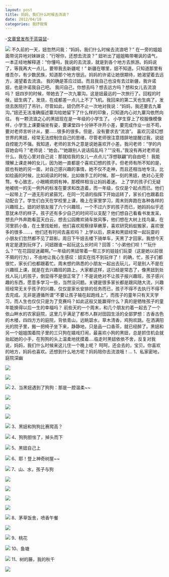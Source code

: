 ```yaml
---
layout: post
title: 妈妈，我们什么时候去流浪？
date: 2012/04/18
categories: 我抒我情
---
```


-[文章曾发布于蓝袋鼠](http://landaishu.hi2net.com/home/blog_read.asp?id=4175&blogid=103721)-




![](/heiniuniu_uploads/upload20119/201241922258246.jpg)
 不久前的一天，妞忽然问我：“妈妈，我们什么时候去流浪吧？”
 在一旁的姐姐面带诧异地对妹妹说：“行呀你，还想去流浪？”
 妞听出了姐姐略带嘲讽的语气，一本正经地解释道：“你懂吗，我说的去流浪，就是到各个地方去旅游。妈妈说了，等我再大一点儿，要带我去新疆呢！”
 新疆在哪里，妞不知道。只知道那里有维吾尔，有少数民族，知道那个地方很远。妈妈的许诺让她很期待，她渴望着去远方，渴望着去流浪。
 我的确是答应过妞。而且我自己也没有去过新疆，我许诺妞，也是许诺我自己吧。
 我问自己，你想去吗？想去远方吗？想和女儿去流浪吗？
 妞四岁的时候，带她去了一次九寨沟。这是妞最远的一次旅行了。回程的时候，妞生病了，发烧，在成都差一点儿上不了飞机。我回来的第二天也生病了，发烧去医院打了吊针。尽管如此，妞仍然不止一次地对我说：“妈妈，我还要去九寨沟。”妞还无法准确描述寨沟给她留下了什么样的印象，只知道内心对九寨沟依然向往。
 有一颗流浪之心的黑妞现在是一年级的小学生了。
 小学生穿上了校服像模像样，小学生上课要端坐有姿，要课堂四十分钟不许开小差，要完成作业一丝不苟，要对老师言听计从，要……很多的很多。但是，没有要求去“流浪”。
 喜欢沉浸幻想世界的黑妞，经常无法控制住自己的思绪，尽管老师很注意措辞地提醒过我，说妞自控能力不强。我知道，老师的言外之意是说她喜欢开小差。我问老师：“学的内容她会吗？”老师说：“她会。”“她跟别人说话捣乱吗？”“没有。”我没有再对老师说什么，我在心里对自己说：那就给我的女儿一点点儿“浮想联翩”的自由吧！
 我能理解上课走神的女儿，因为她一直都是个喜欢幻想的孩子。但老师有所不知的是，妞也有她的另一面，对自己感兴趣的事情，她不仅不走神，而且还相当地专注。比如绘画的时候，比如阅读的时候，比如做手工的时候。那一刻的黑妞，绝对心无旁骛，专心致志，小眼睛炯炯有神，那模样相当让妈妈着迷。
 上了学的孩子们无疑地被统一的无一例外的标准在要求和改造着，而一年级，仅仅是个起点而已。他们一起带上了一道无形的紧箍咒，在同一咒语的指挥下开始运转了，家长们也跟着启动配合了。学生们白天在学校里上课，晚上在家里学习，周末则奔跑在各种各样的兴趣班上。妞的好朋友报了六个兴趣班，一个不过六岁的孩子而已，她妈妈似乎还意犹未尽的样子。孩子还有多少自己的时间可以支配？他们想自己看看书发发呆，想去户外奔跑看蓝天白云，想去公园撒欢骑车放风筝，他们想在大树上找鸟巢，在河里抓小鱼，在土里找蚯蚓，他们喜欢观察绿草嫩芽，喜欢研究蚂蚁搬家，喜欢很多的很多……，他们还有时间去喜欢吗？
 上学以后，原来和黑妞经常一起玩耍的小朋友们忽然都不见了踪影。周日下午妞去楼下骑单车，天黑了才回家。我想今天肯定是逮到玩伴了，问妞跟谁一起玩这么长时间？回答：“小弟他们呗！”“玩什么？”“在花园捉迷藏啊。”一年级的黑妞带着一帮三岁的娃娃们玩耍（这是她以前很不屑的行为），不由地让我心生感叹：妞实在找不到玩伴了！ 
 的确，忙，孩子们都很忙，家长们也都跟着忙。周末想约熟悉的小朋友一起出去玩儿，可是别人不是在兴趣班上课，就是在去兴趣班的路上。大家都这样，这已经是常态了，像黑妞到处找人玩儿的孩子，倒显得不是很正常了！不是说绝对不让孩子报兴趣班，孩子感兴趣的东西，愿意多学习一些，当然没问题。关键是很多家长都是跟风随大流，兴趣班经常无关乎孩子的兴趣，仅仅是家长安排的任务而已，孩子不得不去执行不得不去完成。无非是遵循所谓“不要让孩子输在起跑线上”，而孩子的童年只有天天学习，而人生也仅仅只是为了竞赛吗？如此这般又能赢得什么？真的是牺牲孩子的童年能换得以后一生的幸福吗？
 前些天的一个周末，和几个朋友约着一起去了一个依山畔水的农家庭院，这里几乎满足了都市人群对田园生活的全部梦想：古香古色的木楼，四四方方的庭院，背依青山，远眺碧水，草木清香，鸡狗欢跳。在洒满阳光的院子里，搬一把椅子坐下来，静静地，只是品一口香茶，就已经醉了。黑妞和另一个姐姐围着院子里的三只狗在嬉戏打闹，最喜欢小狗的黑妞，总是抓住机会就抬起她的小手，在狗狗的头上温柔地抚摸着….临走时黑妞依依不舍，反复对我说，妈妈，我们什么时候来这儿住一个晚上呢？
 呵呵，还会去的，宝贝。你喜欢的地方，妈妈也喜欢。还想到什么地方呢？妈妈陪你去流浪哦！…
 1、私家密地，庭院深幽

![](/heiniuniu_uploads/upload20119/201241911135605.jpg)

![](/heiniuniu_uploads/upload20119/201241914358259.jpg)

![](/heiniuniu_uploads/upload20119/201241924631507.jpg)
2、当黑妞遇到了狗狗：那是一腔温柔~~

![](/heiniuniu_uploads/upload20119/20124191139507.jpg)

![](/heiniuniu_uploads/upload20119/201241911453898.jpg)

![](/heiniuniu_uploads/upload20119/201241912437249.jpg)

![](/heiniuniu_uploads/upload20119/201241912538460.jpg)
3、黑妞和狗狗比赛爬高？

![](/heiniuniu_uploads/upload20119/201241913517235.jpg)
4、狗狗胆怯了，掉头而下

![](/heiniuniu_uploads/upload20119/201241913629137.jpg)
5、黑妞自己上

![](/heiniuniu_uploads/upload20119/201241913715740.jpg)
6、耶！登上神奇树屋~~

![](/heiniuniu_uploads/upload20119/201241913821111.jpg)
7、山、水，孩子与狗

![](/heiniuniu_uploads/upload20119/201241922514472.jpg)

![](/heiniuniu_uploads/upload20119/201241922549178.jpg)

![](/heiniuniu_uploads/upload20119/201241923849314.jpg)

![](/heiniuniu_uploads/upload20119/201241922620125.jpg)


![](/heiniuniu_uploads/upload20119/201241922731579.jpg)
8、茅草饭舍，喷香午餐

![](/heiniuniu_uploads/upload20119/201241924829211.jpg)

![](/heiniuniu_uploads/upload20119/201241924911679.jpg)
9、桃花

![](/heiniuniu_uploads/upload20119/20124192537488.jpg)
10、鱼塘

![](/heiniuniu_uploads/upload20119/201241925438130.jpg)
11、树的藤，我的秋千

![](/heiniuniu_uploads/upload20119/20124193422471.jpg)
